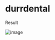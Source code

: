 # durrdental
Result

![image](https://github.com/MeeWai/durrdental/assets/38762366/f4077eb1-1e5c-4eb5-a597-3e03a473e4bc)
